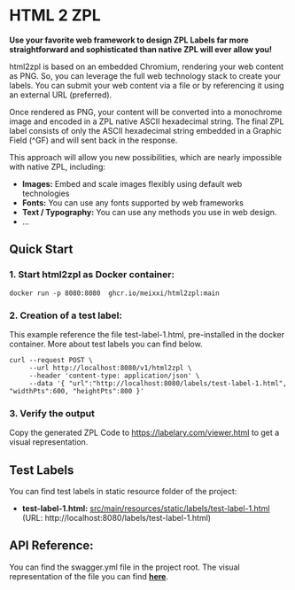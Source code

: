 # HTML 2 ZPL
**Use your favorite web framework to design ZPL Labels far more straightforward and sophisticated than native ZPL will ever allow you!**

html2zpl is based on an embedded Chromium, rendering your web content as PNG. So, you can leverage the full web technology stack to create your labels.
You can submit your web content via a file or by referencing it using an external URL (preferred).

Once rendered as PNG, your content will be converted into a monochrome image and encoded in a ZPL native ASCII hexadecimal string. 
The final ZPL label consists of only the ASCII hexadecimal string embedded in a Graphic Field (^GF) and will sent back in the response. 

This approach will allow you new possibilities, which are nearly impossible with native ZPL, including:
* **Images:** Embed and scale images flexibly using default web technologies
* **Fonts:** You can use any fonts supported by web frameworks
* **Text / Typography:** You can use any methods you use in web design.
* ...


## Quick Start
### 1. Start html2zpl as Docker container:
```shell
docker run -p 8080:8080  ghcr.io/meixxi/html2zpl:main
```
### 2. Creation of a test label:
This example reference the file test-label-1.html, pre-installed in the docker container. More about test labels you can find below.
```shell
curl --request POST \
     --url http://localhost:8080/v1/html2zpl \
	 --header 'content-type: application/json' \
	 --data '{ "url":"http://localhost:8080/labels/test-label-1.html", "widthPts":600, "heightPts":800 }'
```

### 3. Verify the output 
Copy the generated ZPL Code to https://labelary.com/viewer.html to get a visual representation.


## Test Labels
You can find test labels in static resource folder of the project:
* **test-label-1.html:** [src/main/resources/static/labels/test-label-1.html](src/main/resources/static/labels/test-label-1.html) (URL: http://localhost:8080/labels/test-label-1.html)


## API Reference:
You can find the swagger.yml file in the project root. The visual representation of the file you can
find **[here](https://petstore.swagger.io/?url=https://raw.githubusercontent.com/meiXXI/html2zpl/main/swagger.yml)**.

